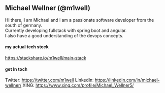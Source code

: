 ## Michael Wellner (@m1well)
Hi there, I am Michael and I am a passionate software developer from the south of germany.   
Currently developing fullstack with spring boot and angular.   
I also have a good understanding of the devops concepts.   

#### my actual tech steck
https://stackshare.io/m1well/main-stack


#### get In toch
Twitter: https://twitter.com/m1well
LinkedIn: https://linkedin.com/in/michael-wellner/
XING: https://www.xing.com/profile/Michael_Wellner5/
